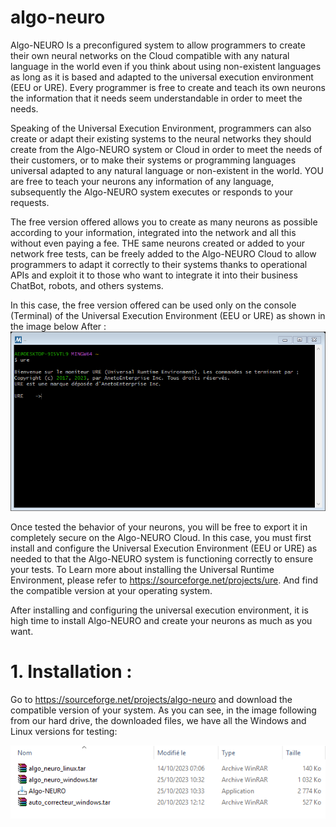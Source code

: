 # algo-neuro
Algo-NEURO Is a preconfigured system to allow programmers to create their
own neural networks on the Cloud compatible with any natural language
in the world even if you think about using non-existent languages as long as it is based
and adapted to the universal execution environment (EEU or URE). Every programmer
is free to create and teach its own neurons the information that it needs
seem understandable in order to meet the needs.

Speaking of the Universal Execution Environment, programmers can
also create or adapt their existing systems to the neural networks they
should create from the Algo-NEURO system or Cloud in order to meet the
needs of their customers, or to make their systems or programming languages
universal adapted to any natural language or non-existent in the world. YOU
are free to teach your neurons any information of any
language, subsequently the Algo-NEURO system executes or responds to your requests.

The free version offered allows you to create as many neurons as possible
according to your information, integrated into the network and all this without even paying a fee. THE
same neurons created or added to your network free tests, can be
freely added to the Algo-NEURO Cloud to allow programmers to
adapt it correctly to their systems thanks to operational APIs and
exploit it to those who want to integrate it into their business ChatBot, robots, and others
systems.

In this case, the free version offered can be used only on the console (Terminal)
of the Universal Execution Environment (EEU or URE) as shown in the image below
After :
![alt text](https://github.com/AnetoEnterprise/algo-neuro/blob/main/Captures/Capture1.png)

Once tested the behavior of your neurons, you will be free to export it in
completely secure on the Algo-NEURO Cloud. In this case, you must first install
and configure the Universal Execution Environment (EEU or URE) as needed to
that the Algo-NEURO system is functioning correctly to ensure your tests. To
Learn more about installing the Universal Runtime Environment, please
refer to https://sourceforge.net/projects/ure. And find the compatible version at
your operating system.

After installing and configuring the universal execution environment, it is
high time to install Algo-NEURO and create your neurons
as much as you want.

# 1. Installation :
Go to https://sourceforge.net/projects/algo-neuro and download
the compatible version of your system. As you can see, in the image
following from our hard drive, the downloaded files, we have all the
Windows and Linux versions for testing:

![alt text](https://github.com/AnetoEnterprise/algo-neuro/blob/main/Captures/Capture2.png)

